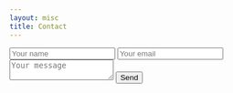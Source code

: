 ```yaml
---
layout: misc
title: Contact
---
```


<form id="contactform" action="https://formspree.io/ccardiff@dal.ca method="POST">
    <input type="text" placeholder="Your name">
    <input type="email" placeholder="Your email">
    <textarea placeholder="Your message"></textarea>
    <input type="submit" value="Send">
</form>
